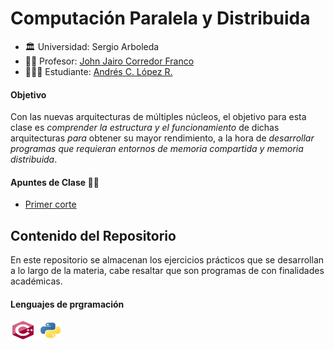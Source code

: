 # Computación Paralela y Distribuida
- 🏛 Universidad: Sergio Arboleda
- 👨‍🏫 Profesor: [John Jairo Corredor Franco](https://github.com/corredor-john/corredor-john)
- 👨🏻‍💻 Estudiante: [Andrés C. López R.](https://github.com/ACLXRD)

#### Objetivo 
Con las nuevas arquitecturas de múltiples núcleos, el objetivo para esta clase es <em>comprender la estructura y el funcionamiento</em> de dichas arquitecturas <em>para</em> obtener su mayor rendimiento, a la hora de <em>desarrollar programas que requieran entornos de memoria compartida y memoria distribuida</em>.

#### Apuntes de Clase ✍🏻
- [Primer corte](https://drive.google.com/drive/folders/1bSSGWXae9LOlL0mhnv9a1AVnyrN3fWAi?usp=sharing)

## Contenido del Repositorio
En este repositorio se almacenan los ejercicios prácticos que se desarrollan a lo largo de la materia, cabe resaltar que son programas de con finalidades académicas.

#### Lenguajes de prgramación
<div dir="auto">
  <img align="center" alt="C++" height="30" width="40" src="https://raw.githubusercontent.com/devicons/devicon/master/icons/cplusplus/cplusplus-original.svg" style="max-width: 100%;">
  <img align="center" alt="Python" height="30" width="40" src="https://raw.githubusercontent.com/devicons/devicon/master/icons/python/python-original.svg" style="max-width: 100%;">
</div>

